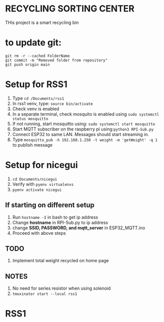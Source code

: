 # RECYCLING SORTING CENTER
THis project is a smart recycling bin

# to update git:
```
git rm -r --cached FolderName
git commit -m "Removed folder from repository"
git push origin main
```

# Setup for RSS1
1. Type ```cd /Documents/rss1```
4. In rss1 venv, type: `source bin/activate `
3. Check venv is enabled
5. In a separate terminal, check mosquito is enabled using `sudo systemctl status mosquitto`
6. If not running, start mosquitto using: `sudo systemctl start mosquitto`
7. Start MQTT subscriber on the raspberry pi using:`python3 RPI-Sub.py`
8. Connect ESP32 to same LAN. Messages should start streaming in.
9. Type ```mosquitto_pub -h 192.168.1.250 -t weight -m 'getWeight' -q 1``` to publish message

# Setup for nicegui
1. ```cd Documents/nicegui```
2. Verify with ```pyenv virtualenvs```
2. ```pyenv activate nicegui```

## If starting on different setup
1. Run ```hostname -I``` in bash to get ip address
2. Change **hostname** in RPI-Sub.py to ip address
3. change **SSID, PASSWORD, and mqtt_server** in ESP32_MQTT.ino
4. Proceed with above steps

## TODO
1. Implement total weight recycled on home page

## NOTES
1. No need for series resistor when using solenoid
2. `tmuxinator start --local rss1`
# RSS1
